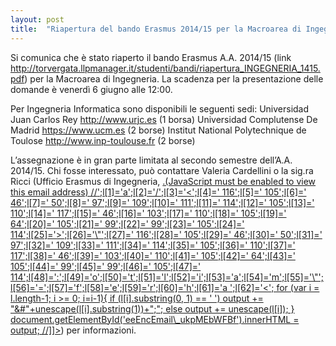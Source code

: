 ```yaml
---
layout: post
title:  "Riapertura del bando Erasmus 2014/15 per la Macroarea di Ingegneria"
---
```


Si comunica che è stato riaperto il bando Erasmus A.A. 2014/15
(link <http://torvergata.llpmanager.it/studenti/bandi/riapertura_INGEGNERIA_1415.pdf>)
per la Macroarea di Ingegneria.
La scadenza per la presentazione delle domande è venerdì 6 giugno alle 12:00.


Per Ingegneria Informatica sono disponibili le seguenti sedi:
Universidad Juan Carlos Rey <http://www.urjc.es> (1 borsa)
Universidad Complutense De Madrid <https://www.ucm.es> (2 borse)
Institut National Polytechnique de Toulose <http://www.inp-toulouse.fr> (2 borse)


L’assegnazione è in gran parte limitata al secondo semestre dell’A.A. 2014/15.
Chi fosse interessato, può contattare Valeria Cardellini o la sig.ra Ricci (Ufficio Erasmus di Ingegneria, [.(JavaScript must be enabled to view this email address)
//<![CDATA[
var l=new Array();
var output = '';
l[0]='>';l[1]='a';l[2]='/';l[3]='<';l[4]=' 116';l[5]=' 105';l[6]=' 46';l[7]=' 50';l[8]=' 97';l[9]=' 109';l[10]=' 111';l[11]=' 114';l[12]=' 105';l[13]=' 110';l[14]=' 117';l[15]=' 46';l[16]=' 103';l[17]=' 110';l[18]=' 105';l[19]=' 64';l[20]=' 105';l[21]=' 99';l[22]=' 99';l[23]=' 105';l[24]=' 114';l[25]='>';l[26]='\"';l[27]=' 116';l[28]=' 105';l[29]=' 46';l[30]=' 50';l[31]=' 97';l[32]=' 109';l[33]=' 111';l[34]=' 114';l[35]=' 105';l[36]=' 110';l[37]=' 117';l[38]=' 46';l[39]=' 103';l[40]=' 110';l[41]=' 105';l[42]=' 64';l[43]=' 105';l[44]=' 99';l[45]=' 99';l[46]=' 105';l[47]=' 114';l[48]=':';l[49]='o';l[50]='t';l[51]='l';l[52]='i';l[53]='a';l[54]='m';l[55]='\"';l[56]='=';l[57]='f';l[58]='e';l[59]='r';l[60]='h';l[61]='a ';l[62]='<';
for (var i = l.length-1; i >= 0; i=i-1){
if (l[i].substring(0, 1) == ' ') output += "&#"+unescape(l[i].substring(1))+";";
else output += unescape(l[i]);
}
document.getElementById('eeEncEmail\_ukpMEbWFBf').innerHTML = output;
//]]>](mailto:ricci@ing.uniroma2.it))
per informazioni.
